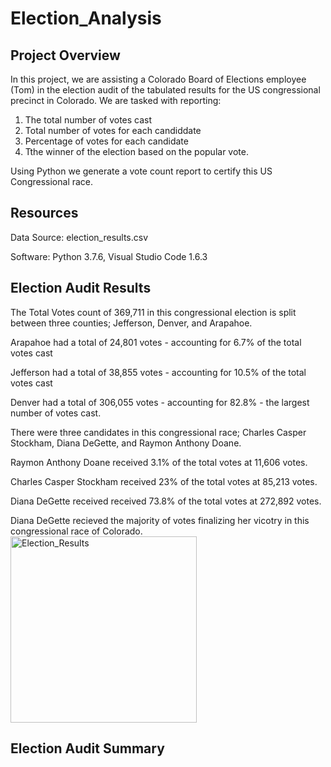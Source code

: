 # Election_Analysis

## Project Overview
In this project, we are assisting a Colorado Board of Elections employee (Tom) in the election audit of the tabulated results for the US congressional precinct in Colorado. We are tasked with reporting: 
1. The total number of votes cast 
2. Total number of votes for each candiddate 
3. Percentage of votes for each candidate
4. Tthe winner of the election based on the popular vote.

Using Python we generate a vote count report to certify this US Congressional race.

## Resources
Data Source: election_results.csv

Software: Python 3.7.6, Visual Studio Code 1.6.3

## Election Audit Results

The Total Votes count of 369,711 in this congressional election is split between three counties; Jefferson, Denver, and Arapahoe.

  Arapahoe had a total of 24,801 votes - accounting for 6.7% of the total votes cast
  
  Jefferson had a total of 38,855 votes - accounting for 10.5% of the total votes cast
  
  Denver had a total of 306,055 votes - accounting for 82.8% - the largest number of votes cast.
 

  
There were three candidates in this congressional race; Charles Casper Stockham, Diana DeGette, and Raymon Anthony Doane.

Raymon Anthony Doane received 3.1% of the total votes at 11,606 votes.

Charles Casper Stockham received 23% of the total votes at 85,213 votes.

Diana DeGette received received 73.8% of the total votes at 272,892 votes.

Diana DeGette recieved the majority of votes finalizing her vicotry in this congressional race of Colorado.
<img width="298" alt="Election_Results" src="https://user-images.githubusercontent.com/95504135/149633395-a449ca45-8408-4ac1-8099-151949b35608.png">
  
## Election Audit Summary
